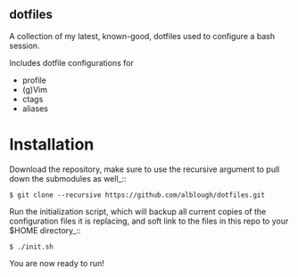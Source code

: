 dotfiles
--------
A collection of my latest, known-good, dotfiles used to configure a bash session.

Includes dotfile configurations for
- profile
- (g)Vim
- ctags
- aliases

Installation
============
Download the repository, make sure to use the recursive argument to pull down
the submodules as well_::

    $ git clone --recursive https://github.com/alblough/dotfiles.git

Run the initialization script, which will backup all current copies of the
configuration files it is replacing, and soft link to the files in this repo to
your $HOME directory_::

    $ ./init.sh

You are now ready to run!
